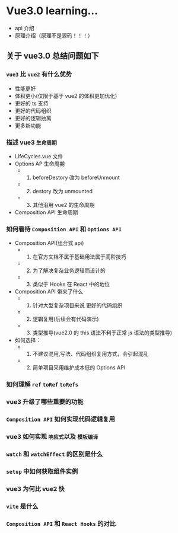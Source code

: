 # Vue3.0 learning...

-   api 介绍
-   原理介绍（原理不是源码！！！）

## 关于 vue3.0 总结问题如下

### `vue3` 比 `vue2` 有什么优势

-   性能更好
-   体积更小(仅限于基于 vue2 的体积更加优化)
-   更好的 ts 支持
-   更好的代码组织
-   更好的逻辑抽离
-   更多新功能

### 描述 vue3 `生命周期`

-   LifeCycles.vue 文件
-   Options AP 生命周期
    -   1. beforeDestory 改为 beforeUnmount
    -   2. destory 改为 unmounted
    -   3. 其他沿用 vue2 的生命周期
-   Composition API 生命周期

### 如何看待 `Composition API` 和 `Options API`

-   Composition API(组合式 api)
    -   1. 在官方文档不属于基础用法属于高阶技巧
    -   2. 为了解决复杂业务逻辑而设计的
    -   3. 类似于 Hooks 在 React 中的地位
-   Composition API 带来了什么
    -   1. 针对大型复杂项目来说 更好的代码组织
    -   2. 逻辑复用(后续会有代码演示)
    -   3. 类型推导(vue2.0 的 this 语法不利于正常 js 语法的类型推导)
-   如何选择：
    -   1. 不建议混用,写法、代码组织复用方式，会引起混乱
    -   2. 简单项目采用维护成本低的 Options API

### 如何理解 `ref` `toRef` `toRefs`

### vue3 升级了哪些重要的功能

### `Composition API` 如何实现代码逻辑复用

### vue3 如何实现 `响应式`以及 `模板编译`

### `watch` 和 `watchEffect` 的区别是什么

### `setup` 中如何获取组件实例

### vue3 为何比 vue2 快

### `vite` 是什么

### `Composition API` 和 `React Hooks` 的对比
